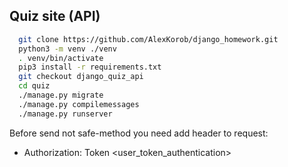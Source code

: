 ## Quiz site (API)

```bash
  git clone https://github.com/AlexKorob/django_homework.git
  python3 -m venv ./venv
  . venv/bin/activate
  pip3 install -r requirements.txt
  git checkout django_quiz_api
  cd quiz
  ./manage.py migrate
  ./manage.py compilemessages
  ./manage.py runserver
```

Before send not safe-method you need add header to request:
  * Authorization: Token <user_token_authentication>

